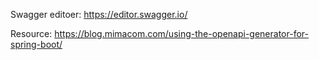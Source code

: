 Swagger editoer:
https://editor.swagger.io/

Resource:
https://blog.mimacom.com/using-the-openapi-generator-for-spring-boot/